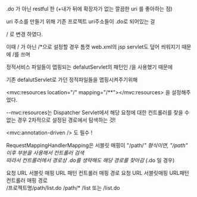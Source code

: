 <url-pattern>.do</url-pattern> 가 아닌 restful 한 (+내가 뒤에 확장자가 없는 깔끔한 uri 를 좋아하는 점) 

uri 주소를 만들기 위해 기존 프로젝트 uri주소들이 .do로 되어있는 걸   

<url-pattern>/</url-pattern> 로 변경 하였다.  

이때 / 가 아닌 /*으로 설정할 경우 톰캣 web.xml의 jsp servlet도 덮어 씌워지기 때문에 /를 쓰며  

정적서비스 파일들이 맵핑되는 defalutServlet의 패턴인 /을 사용했기 때문에   

기존 defalutServlet로 가던 정적파일들을 맵핑시켜주기위해

<mvc:resources location="/" mapping="/**"></mvc:resources> 을 설정해주었다. 

--mvc:resources는 Dispatcher Servlet에서 해당 요청에 대한 컨트롤러를 찾을 수 없는 경우 
2차적으로 설정된 경로에서 탐색하는 것!
 
<mvc:annotation-driven /> 도 필수 !



RequestMappingHandlerMapping은 서블릿 매핑이 "/path/*" 형식이면, "/path" 이후 부분을 사용해서 컨트롤러 검색    
따라서 컨트롤러에서 경로상 .do를 생략해도 해당 경로를 찾아감 (<url-pattern>*.do</url-pattern> 일 경우)

요청 URL	서블릿 매핑 URL 패턴	컨트롤러 매핑 경로
       요청 URL                 서블릿매핑 URL패턴    컨트롤러 매핑 경로   
/프로젝트명/path/list.do	            /path/*	       /list 또는 /list.do
